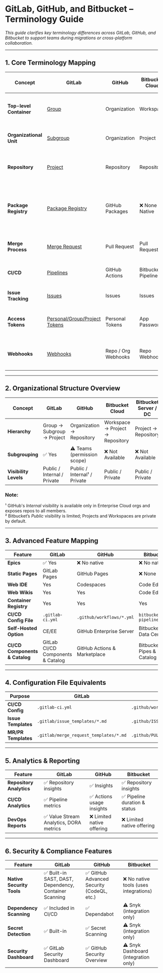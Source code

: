 # GitLab, GitHub, and Bitbucket – Terminology Guide

*This guide clarifies key terminology differences across GitLab, GitHub, and Bitbucket to support teams during migrations or cross-platform collaboration.*

---

## 1. Core Terminology Mapping

| **Concept**            | **GitLab**                                                                 | **GitHub**        | **Bitbucket Cloud** | **Bitbucket Server / DC** | **Notes**                                                                 |
|------------------------|----------------------------------------------------------------------------|-------------------|----------------------|----------------------------|----------------------------------------------------------------------------|
| **Top-level Container**| [Group](https://docs.gitlab.com/user/group/)                               | Organization      | Workspace             | ❌ None (starts at Project) | Workspace ≈ Organization ≈ Group (Cloud only)                             |
| **Organizational Unit**| [Subgroup](https://docs.gitlab.com/user/group/subgroups/)                  | Organization      | Project               | Project                    | Bitbucket *Project* ≈ GitLab *Group*                                      |
| **Repository**         | [Project](https://docs.gitlab.com/user/project/)                           | Repository        | Repository            | Repository                 | GitLab *Project* = Repo + CI/CD + Issues, etc.                            |
| **Package Registry**   | [Package Registry](https://docs.gitlab.com/user/packages/package_registry/)| GitHub Packages   | ❌ None Native         | ❌ None Native             | GitLab and GitHub support multiple formats (e.g., Maven, npm, PyPI)       |
| **Merge Process**      | [Merge Request](https://docs.gitlab.com/user/project/merge_requests/)      | Pull Request      | Pull Request          | Pull Request               | Same function, different name                                             |
| **CI/CD**              | [Pipelines](https://docs.gitlab.com/ci/pipelines/)                         | GitHub Actions    | Bitbucket Pipelines   | Jenkins / Bamboo           | YAML-based, but syntax varies                                             |
| **Issue Tracking**     | [Issues](https://docs.gitlab.com/user/project/issues/)                     | Issues            | Issues                | Issues                     | Consistent across platforms                                               |
| **Access Tokens**      | [Personal/Group/Project Tokens](https://docs.gitlab.com/security/tokens/)  | Personal Tokens   | App Passwords         | Application Links          | GitLab offers more granular token scopes                                  |
| **Webhooks**           | [Webhooks](https://docs.gitlab.com/user/project/integrations/webhooks/)    | Repo / Org Webhooks| Repo Webhooks         | Repo Webhooks              | GitLab & GitHub offer broader webhook levels                              |

---

## 2. Organizational Structure Overview

| **Concept**           | **GitLab**                       | **GitHub**                     | **Bitbucket Cloud**             | **Bitbucket Server / DC**        |
|-----------------------|----------------------------------|--------------------------------|----------------------------------|----------------------------------|
| **Hierarchy**         | Group → Subgroup → Project       | Organization → Repository      | Workspace → Project → Repository| Project → Repository              |
| **Subgrouping**       | ✅ Yes                            | ⚠️ Teams (permission scope)     | ❌ Not Available                 | ❌ Not Available                  |
| **Visibility Levels** | Public / Internal / Private      | Public / Internal¹ / Private   | Public / Private                | Public / Private                 |

### Note:
¹ GitHub's *Internal* visibility is available only in Enterprise Cloud orgs and exposes repos to all members.  
² Bitbucket’s *Public* visibility is limited; Projects and Workspaces are private by default.

---

## 3. Advanced Feature Mapping

| Feature                        | GitLab                                 | GitHub                         | Bitbucket                         |
|--------------------------------|----------------------------------------|--------------------------------|-----------------------------------|
| **Epics**                      | ✅ Yes                                 | ❌ No native                    | ❌ No native                       |
| **Static Pages**               | GitLab Pages                           | GitHub Pages                   | ❌ None                            |
| **Web IDE**                    | Yes                                    | Codespaces                     | Code Editor                       |
| **Web Wikis**                  | Yes                                    | Yes                            | Code Editor                       |
| **Container Registry**         | Yes                                    | Yes                            | Yes                               |
| **CI/CD Config File**          | `.gitlab-ci.yml`                       | `.github/workflows/*.yml`      | `bitbucket-pipelines.yml`         |
| **Self-Hosted Option**         | CE/EE                                  | GitHub Enterprise Server       | Bitbucket Data Center             |
| **CI/CD Components & Catalog** | GitLab CI/CD Components & Catalog      | GitHub Actions & Marketplace   | Bitbucket Pipes & Catalog         |

---

## 4. Configuration File Equivalents

| Purpose                | GitLab                                 | GitHub                                 | Bitbucket                   |
|------------------------|----------------------------------------|----------------------------------------|-----------------------------|
| **CI/CD Config**       | `.gitlab-ci.yml`                       | `.github/workflows/*.yml`              | `bitbucket-pipelines.yml`   |
| **Issue Templates**    | `.gitlab/issue_templates/*.md`         | `.github/ISSUE_TEMPLATE/*.md`          | ❌ No standard path         |
| **MR/PR Templates**    | `.gitlab/merge_request_templates/*.md` | `.github/PULL_REQUEST_TEMPLATE.md`     | ❌ No standard path         |

---

## 5. Analytics & Reporting

| **Feature**              | **GitLab**                             | **GitHub**                       | **Bitbucket**                   |
|--------------------------|----------------------------------------|----------------------------------|---------------------------------|
| **Repository Analytics** | ✅ Repository insights                 | ✅ Insights                       | ✅ Repository insights           |
| **CI/CD Analytics**      | ✅ Pipeline metrics                    | ✅ Actions usage insights         | ✅ Pipeline duration & status    |
| **DevOps Reports**       | ✅ Value Stream Analytics, DORA metrics| ❌ Limited native offering        | ❌ Limited native offering       |

---

## 6. Security & Compliance Features

| **Feature**              | **GitLab**                                                        | **GitHub**                                       | **Bitbucket**                                 |
|--------------------------|-------------------------------------------------------------------|--------------------------------------------------|-----------------------------------------------|
| **Native Security Tools**| ✅ Built-in SAST, DAST, Dependency, Container Scanning            | ✅ GitHub Advanced Security (CodeQL, etc.)        | ❌ No native tools (uses integrations)         |
| **Dependency Scanning**  | ✅ Included in CI/CD                                               | ✅ Dependabot                                    | ⚠️ Snyk (integration only)                    |
| **Secret Detection**     | ✅ Built-in                                                       | ✅ Secret Scanning                               | ⚠️ Snyk (integration only)                    |
| **Security Dashboard**   | ✅ GitLab Security Dashboard                                      | ✅ GitHub Security Overview                       | ⚠️ Snyk Dashboard (integration only)          |
